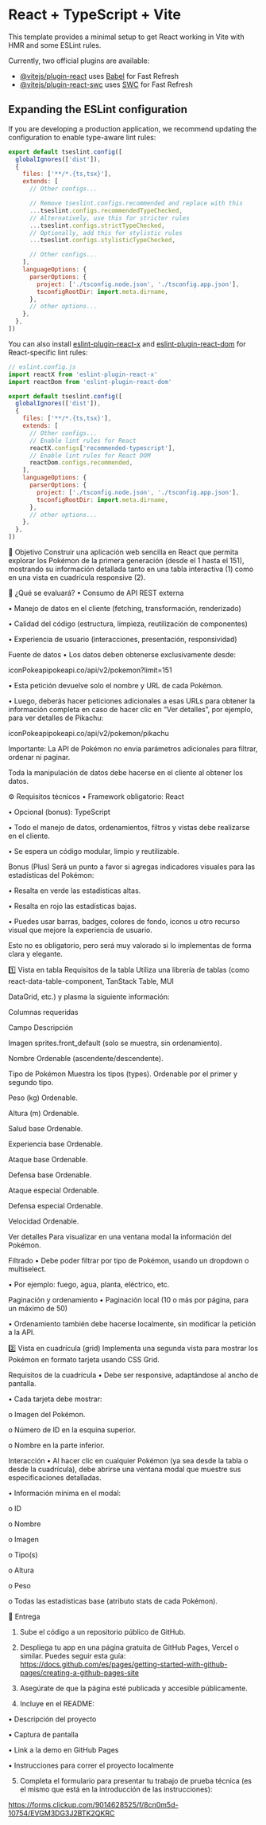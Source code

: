# React + TypeScript + Vite

This template provides a minimal setup to get React working in Vite with HMR and some ESLint rules.

Currently, two official plugins are available:

- [@vitejs/plugin-react](https://github.com/vitejs/vite-plugin-react/blob/main/packages/plugin-react) uses [Babel](https://babeljs.io/) for Fast Refresh
- [@vitejs/plugin-react-swc](https://github.com/vitejs/vite-plugin-react/blob/main/packages/plugin-react-swc) uses [SWC](https://swc.rs/) for Fast Refresh

## Expanding the ESLint configuration

If you are developing a production application, we recommend updating the configuration to enable type-aware lint rules:

```js
export default tseslint.config([
  globalIgnores(['dist']),
  {
    files: ['**/*.{ts,tsx}'],
    extends: [
      // Other configs...

      // Remove tseslint.configs.recommended and replace with this
      ...tseslint.configs.recommendedTypeChecked,
      // Alternatively, use this for stricter rules
      ...tseslint.configs.strictTypeChecked,
      // Optionally, add this for stylistic rules
      ...tseslint.configs.stylisticTypeChecked,

      // Other configs...
    ],
    languageOptions: {
      parserOptions: {
        project: ['./tsconfig.node.json', './tsconfig.app.json'],
        tsconfigRootDir: import.meta.dirname,
      },
      // other options...
    },
  },
])
```

You can also install [eslint-plugin-react-x](https://github.com/Rel1cx/eslint-react/tree/main/packages/plugins/eslint-plugin-react-x) and [eslint-plugin-react-dom](https://github.com/Rel1cx/eslint-react/tree/main/packages/plugins/eslint-plugin-react-dom) for React-specific lint rules:

```js
// eslint.config.js
import reactX from 'eslint-plugin-react-x'
import reactDom from 'eslint-plugin-react-dom'

export default tseslint.config([
  globalIgnores(['dist']),
  {
    files: ['**/*.{ts,tsx}'],
    extends: [
      // Other configs...
      // Enable lint rules for React
      reactX.configs['recommended-typescript'],
      // Enable lint rules for React DOM
      reactDom.configs.recommended,
    ],
    languageOptions: {
      parserOptions: {
        project: ['./tsconfig.node.json', './tsconfig.app.json'],
        tsconfigRootDir: import.meta.dirname,
      },
      // other options...
    },
  },
])
```



🎯 Objetivo
Construir una aplicación web sencilla en React que permita explorar los Pokémon de la primera generación (desde el 1 hasta el 151), mostrando su información detallada tanto en una tabla interactiva (1) como en una vista en cuadrícula responsive (2).

📑 ¿Qué se evaluará?
• Consumo de API REST externa

• Manejo de datos en el cliente (fetching, transformación, renderizado)

• Calidad del código (estructura, limpieza, reutilización de componentes)

• Experiencia de usuario (interacciones, presentación, responsividad)

Fuente de datos
• Los datos deben obtenerse exclusivamente desde: 

iconPokeapipokeapi.co/api/v2/pokemon?limit=151

• Esta petición devuelve solo el nombre y URL de cada Pokémon.

• Luego, deberás hacer peticiones adicionales a esas URLs para obtener la información completa en caso de hacer clic en “Ver detalles”, por ejemplo, para ver detalles de Pikachu: 

iconPokeapipokeapi.co/api/v2/pokemon/pikachu

Importante: La API de Pokémon no envía parámetros adicionales para filtrar, ordenar ni paginar.

Toda la manipulación de datos debe hacerse en el cliente al obtener los datos.



⚙ Requisitos técnicos
• Framework obligatorio: React

• Opcional (bonus): TypeScript

• Todo el manejo de datos, ordenamientos, filtros y vistas debe realizarse en el cliente.

• Se espera un código modular, limpio y reutilizable.

Bonus (Plus)
Será un punto a favor si agregas indicadores visuales para las estadísticas del Pokémon:

• Resalta en verde las estadísticas altas.

• Resalta en rojo las estadísticas bajas.

• Puedes usar barras, badges, colores de fondo, iconos u otro recurso visual que mejore la experiencia de usuario.

Esto no es obligatorio, pero será muy valorado si lo implementas de forma clara y elegante.

1️⃣ Vista en tabla
Requisitos de la tabla
Utiliza una librería de tablas (como react-data-table-component, TanStack Table, MUI

DataGrid, etc.) y plasma la siguiente información:

Columnas requeridas


Campo                         Descripción



Imagen                        sprites.front_default (solo se muestra, sin ordenamiento).

Nombre                       Ordenable (ascendente/descendente).

Tipo de Pokémon        Muestra los tipos (types). Ordenable por el primer y segundo  tipo.

Peso (kg)                      Ordenable.

Altura (m)                     Ordenable.

Salud base                   Ordenable.

Experiencia base          Ordenable.

Ataque base                 Ordenable.

Defensa base               Ordenable.

Ataque especial           Ordenable.

Defensa especial          Ordenable.

Velocidad                     Ordenable.

Ver detalles                  Para visualizar en una ventana modal la información del Pokémon.



Filtrado
• Debe poder filtrar por tipo de Pokémon, usando un dropdown o multiselect.

• Por ejemplo: fuego, agua, planta, eléctrico, etc.

Paginación y ordenamiento
• Paginación local (10 o más por página, para un máximo de 50)

• Ordenamiento también debe hacerse localmente, sin modificar la petición a la API.



2️⃣ Vista en cuadrícula (grid)
Implementa una segunda vista para mostrar los Pokémon en formato tarjeta usando CSS Grid.

Requisitos de la cuadrícula
• Debe ser responsive, adaptándose al ancho de pantalla.

• Cada tarjeta debe mostrar:

o Imagen del Pokémon.

o Número de ID en la esquina superior.

o Nombre en la parte inferior.

Interacción
• Al hacer clic en cualquier Pokémon (ya sea desde la tabla o desde la cuadrícula), debe abrirse una ventana modal que muestre sus especificaciones detalladas.

• Información mínima en el modal:

o ID

o Nombre

o Imagen

o Tipo(s)

o Altura

o Peso

o Todas las estadísticas base (atributo stats de cada Pokémon).



🚀 Entrega


1. Sube el código a un repositorio público de GitHub.

2. Despliega tu app en una página gratuita de GitHub Pages, Vercel o similar.  Puedes seguir esta guía: https://docs.github.com/es/pages/getting-started-with-github-pages/creating-a-github-pages-site 

3. Asegúrate de que la página esté publicada y accesible públicamente.

4. Incluye en el README:

• Descripción del proyecto

• Captura de pantalla

• Link a la demo en GitHub Pages

• Instrucciones para correr el proyecto localmente

5. Completa el formulario para presentar tu trabajo de prueba técnica (es el mismo que está en la introducción de las instrucciones): 

https://forms.clickup.com/9014628525/f/8cn0m5d-10754/EVGM3DG3J2BTK2QKRC